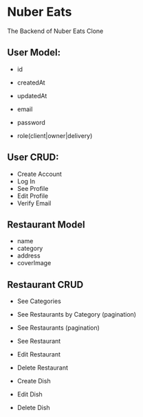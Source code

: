 # Nuber Eats

The Backend of Nuber Eats Clone

## User Model:

- id
- createdAt
- updatedAt

- email
- password
- role(client|owner|delivery)

## User CRUD:

- Create Account
- Log In
- See Profile
- Edit Profile
- Verify Email

## Restaurant Model

- name
- category
- address
- coverImage

## Restaurant CRUD

- See Categories
- See Restaurants by Category (pagination)
- See Restaurants (pagination)
- See Restaurant

- Edit Restaurant
- Delete Restaurant

- Create Dish
- Edit Dish
- Delete Dish
